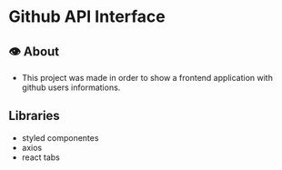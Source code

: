 
# Github API Interface

## 👁️‍ About
- This project was made in order to show a frontend application with github users informations. 

## Libraries
- styled componentes
- axios
- react tabs
